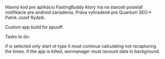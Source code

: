 Hlavný kod pre aplikáciu FastingBuddy ktorý ma na starosti posielať notifikácie pre android zariadenia. 
Práva vyhradené pre Quantum SEO-> Patrik Jozef Rydzík.

Custom app build for ppuuff.

Tasks to do: 

if is selected only start ot type it must continue calculating not recapturing the times. 
if the app is killed, wormanager must recount date in background.

